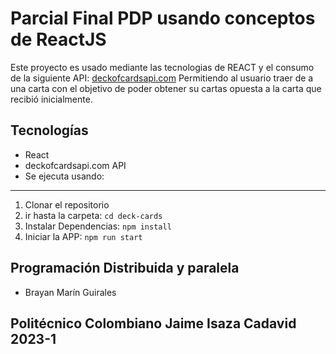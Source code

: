 # Parcial Final PDP usando conceptos de ReactJS

Este proyecto es usado mediante las tecnologias de REACT y el consumo de la siguiente API: [deckofcardsapi.com](https://deckofcardsapi.com/) Permitiendo al usuario traer de a una carta con el objetivo de poder obtener su cartas opuesta a la carta que recibió inicialmente.

## Tecnologías

- React
- deckofcardsapi.com API
- Se ejecuta usando:

---

1.  Clonar el repositorio
2.  ir hasta la carpeta: `cd deck-cards`
3.  Instalar Dependencias: `npm install`
4.  Iniciar la APP: `npm run start`

## Programación Distribuida y paralela

- Brayan Marín Guirales

## Politécnico Colombiano Jaime Isaza Cadavid 2023-1
